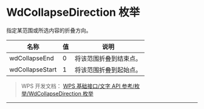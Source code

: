 # WdCollapseDirection 枚举

指定某范围或所选内容的折叠方向。

| 名称            | 值  | 说明                   |
|-----------------|-----|------------------------|
| wdCollapseEnd   | 0   | 将该范围折叠到结束点。 |
| wdCollapseStart | 1   | 将该范围折叠到起始点。 |

> WPS 开发文档： [WPS 基础接口/文字 API 参考/枚举/WdCollapseDirection 枚举](https://qn.cache.wpscdn.cn/encs/doc/office_v19/topics/WPS%20%E5%9F%BA%E7%A1%80%E6%8E%A5%E5%8F%A3/%E6%96%87%E5%AD%97%20API%20%E5%8F%82%E8%80%83/%E6%9E%9A%E4%B8%BE/WdCollapseDirection%20%E6%9E%9A%E4%B8%BE.html)

------------------------------------------------------------------------

